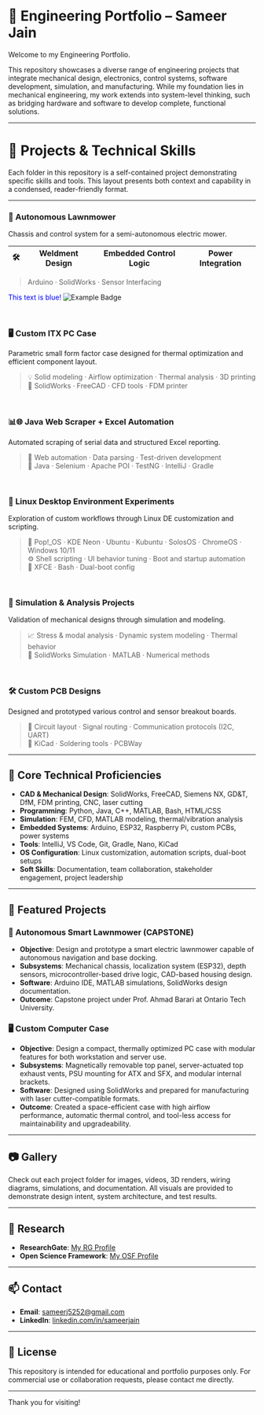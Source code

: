 # 🧠 Engineering Portfolio – Sameer Jain

Welcome to my Engineering Portfolio.

This repository showcases a diverse range of engineering projects that integrate mechanical design, electronics, control systems, software development, simulation, and manufacturing. While my foundation lies in mechanical engineering, my work extends into system-level thinking, such as bridging hardware and software to develop complete, functional solutions.

---

# 📂 Projects & Technical Skills

Each folder in this repository is a self-contained project demonstrating specific skills and tools. This layout presents both context and capability in a condensed, reader-friendly format.

---
### 🤖 Autonomous Lawnmower  
Chassis and control system for a semi-autonomous electric mower.

| 🛠️ | Weldment Design | Embedded Control Logic | Power Integration |
|:--:|:----------------:|:----------------------:|:-----------------:|

> Arduino · SolidWorks · Sensor Interfacing

<span style="color:blue;">This text is blue!</span>
![Example Badge](https://img.shields.io/badge/Skill-Python-blue)


<br>


### 🖥️ Custom ITX PC Case  
Parametric small form factor case designed for thermal optimization and efficient component layout.

>💡 Solid modeling · Airflow optimization · Thermal analysis · 3D printing  
>🧰 SolidWorks · FreeCAD · CFD tools · FDM printer  

<br>

### 📊🌐 Java Web Scraper + Excel Automation  
Automated scraping of serial data and structured Excel reporting.

>🧠 Web automation · Data parsing · Test-driven development  
>🧰 Java · Selenium · Apache POI · TestNG · IntelliJ · Gradle

<br>

### 🐧 Linux Desktop Environment Experiments  
Exploration of custom workflows through Linux DE customization and scripting.

>🐧 Pop!_OS · KDE Neon · Ubuntu · Kubuntu · SolosOS · ChromeOS · Windows 10/11  
>⚙️ Shell scripting · UI behavior tuning · Boot and startup automation  
>🧰 XFCE · Bash · Dual-boot config

<br>

### 🧪 Simulation & Analysis Projects  
Validation of mechanical designs through simulation and modeling.

>📈 Stress & modal analysis · Dynamic system modeling · Thermal behavior  
>🧰 SolidWorks Simulation · MATLAB · Numerical methods

<br>

### 🛠️ Custom PCB Designs  
Designed and prototyped various control and sensor breakout boards.

>🔧 Circuit layout · Signal routing · Communication protocols (I2C, UART)  
>🧰 KiCad · Soldering tools · PCBWay

---

## 🧠 Core Technical Proficiencies

- **CAD & Mechanical Design**: SolidWorks, FreeCAD, Siemens NX, GD&T, DfM, FDM printing, CNC, laser cutting  
- **Programming**: Python, Java, C++, MATLAB, Bash, HTML/CSS  
- **Simulation**: FEM, CFD, MATLAB modeling, thermal/vibration analysis  
- **Embedded Systems**: Arduino, ESP32, Raspberry Pi, custom PCBs, power systems  
- **Tools**: IntelliJ, VS Code, Git, Gradle, Nano, KiCad  
- **OS Configuration**: Linux customization, automation scripts, dual-boot setups  
- **Soft Skills**: Documentation, team collaboration, stakeholder engagement, project leadership

---

## 🧪 Featured Projects

### 🤖 Autonomous Smart Lawnmower (CAPSTONE)
- **Objective**: Design and prototype a smart electric lawnmower capable of autonomous navigation and base docking.
- **Subsystems**: Mechanical chassis, localization system (ESP32), depth sensors, microcontroller-based drive logic, CAD-based housing design.
- **Software**: Arduino IDE, MATLAB simulations, SolidWorks design documentation.
- **Outcome**: Capstone project under Prof. Ahmad Barari at Ontario Tech University.

### 🖥️ Custom Computer Case
- **Objective**: Design a compact, thermally optimized PC case with modular features for both workstation and server use.
- **Subsystems**: Magnetically removable top panel, server-actuated top exhaust vents, PSU mounting for ATX and SFX, and modular internal brackets.
- **Software**: Designed using SolidWorks and prepared for manufacturing with laser cutter-compatible formats.
- **Outcome**: Created a space-efficient case with high airflow performance, automatic thermal control, and tool-less access for maintainability and upgradeability.

---

## 📷 Gallery

Check out each project folder for images, videos, 3D renders, wiring diagrams, simulations, and documentation. All visuals are provided to demonstrate design intent, system architecture, and test results.

---

## 🔬 Research

- **ResearchGate**: [My RG Profile](https://www.researchgate.net/profile/Sameer-Jain-9?ev=hdr_xprf)
- **Open Science Framework**: [My OSF Profile](https://osf.io/hv5g8/)

---

## 📫 Contact

- **Email**: sameerj5252@gmail.com
- **LinkedIn**: [linkedin.com/in/sameerjain](https://www.linkedin.com/in/sameerjain0841/)  

---

## 📜 License

This repository is intended for educational and portfolio purposes only. For commercial use or collaboration requests, please contact me directly.

---

Thank you for visiting!
